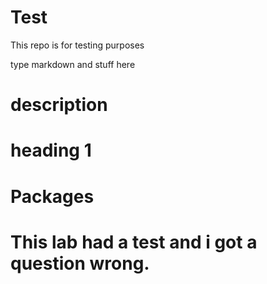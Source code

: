 # Test
This repo is for testing purposes


type markdown and stuff here

# description
# heading 1
# Packages

# This lab had a test and i got a question wrong.
